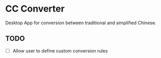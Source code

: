 # CC Converter

Desktop App for conversion between traditional and simplified Chinese.

## TODO

- [ ] Allow user to define custom conversion rules
